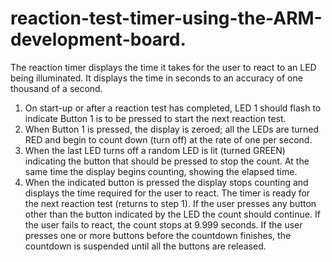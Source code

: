 # reaction-test-timer-using-the-ARM-development-board.
The reaction timer displays the time it takes for the user to react to an LED being illuminated. It displays the time in seconds to an accuracy of one thousand of a second.

1. On start-up or after a reaction test has completed, LED 1 should flash to indicate Button 1 is to be pressed to start the next reaction test.
2. When Button 1 is pressed, the display is zeroed; all the LEDs are turned RED and begin to count down (turn off) at the rate of one per second.
3. When the last LED turns off a random LED is lit (turned GREEN) indicating the button that should be pressed to stop the count. At the same time the display begins counting, showing the elapsed time.
4. When the indicated button is pressed the display stops counting and displays the time required for the user to react. The timer is ready for the next reaction test (returns to step 1).
If the user presses any button other than the button indicated by the LED the count should continue. If the user fails to react, the count stops at 9.999 seconds.
If the user presses one or more buttons before the countdown finishes, the countdown is suspended until all the buttons are released.
